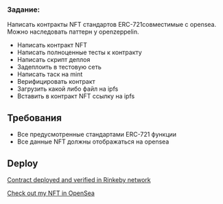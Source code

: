 ### Задание:
Написать контракты NFT стандартов ERC-721совместимые с opensea. Можно наследовать паттерн у openzeppelin. 
- Написать контракт NFT
- Написать полноценные тесты к контракту
- Написать скрипт деплоя
- Задеплоить в тестовую сеть
- Написать таск на mint
- Верифицировать контракт
- Загрузить какой либо файл на ipfs
- Вставить в контракт NFT ссылку на ipfs

## Требования
- Все предусмотренные стандартами ERC-721 функции
- Все данные NFT должны отображаться на opensea


## Deploy
[Contract deployed and verified in Rinkeby network](https://rinkeby.etherscan.io/address/0x55042690e512c5df6ec8d49afd5de149c423af5b)

[Check out my NFT in OpenSea](https://testnets.opensea.io/collection/pandanft-egf9ue3bxz)